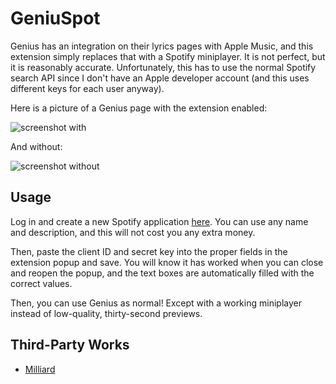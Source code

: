 # GeniuSpot

Genius has an integration on their lyrics pages with Apple Music, and this extension simply replaces that with a Spotify miniplayer. It is not perfect, but it is reasonably accurate. Unfortunately, this has to use the normal Spotify search API since I don't have an Apple developer account (and this uses different keys for each user anyway).

Here is a picture of a Genius page with the extension enabled:

![screenshot with](https://i.imgur.com/22c4HZD.png)

And without:

![screenshot without](https://i.imgur.com/OacePtO.png)

## Usage

Log in and create a new Spotify application [here](https://developer.spotify.com/dashboard). You can use any name and description, and this will not cost you any extra money.

Then, paste the client ID and secret key into the proper fields in the extension popup and save. You will know it has worked when you can close and reopen the popup, and the text boxes are automatically filled with the correct values.

Then, you can use Genius as normal! Except with a working miniplayer instead of low-quality, thirty-second previews.

## Third-Party Works

- [Milliard](https://www.cufonfonts.com/font/milliard)
